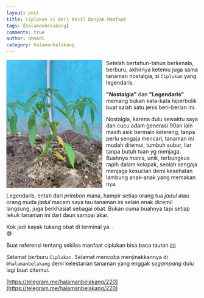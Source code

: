 ```yaml
---
layout: post
title: Ciplukan si Beri Kecil Banyak Manfaat
tags: [halamanbelakang]
comments: true
author: ahmadi
category: halamanbelakang
---
```


<img border="0" src="/img/ciplukan.jpg" width="50%" style="float:left; margin-right:10px"/>  

Setelah bertahun-tahun berkenala, berburu, akhirnya ketemu juga sama tanaman nostalgia, si `Ciplukan` yang legendaris. 

**"Nostalgia"** dan **"Legendaris"** memang bukan kata-kata hiperbolik buat salah satu jenis beri-berian ini. 

Nostalgia, karena dulu sewaktu saya dan cucu adam generasi 90an lain masih asik bermain kelereng, tanpa perlu sengaja mencari, tanaman ini mudah ditemui, tumbuh subur, liar tanpa butuh tuan yg menjaga. Buahnya manis, unik, terbungkus rapih dalam kelopak, seolah sengaja menjaga kesucian demi kesehatan lambung anak-anak yang memakan nya. 

Legendaris, entah dari *primbon* mana, hampir setiap orang tua *jadul* atau orang muda *jadul* macam saya tau tanaman ini selain enak dicemil langsung, juga berkhasiat sebagai obat. Bukan cuma buahnya tapi setiap lekuk tanaman ini dari daun sampai akar. 

Kok jadi kayak tukang obat di terminal ya. .  
😅

Buat referensi tentang sekilas manfaat ciplukan bisa baca tautan [ini](http://ccrc.farmasi.ugm.ac.id/en/?page_id=193) 

Selamat berburu `Ciplukan`. Selamat mencoba menjinakkannya di `@halamanbelakang` demi kelestarian tanaman yang enggak *segampang* dulu lagi buat ditemui.

[https://telegram.me/halamanbelakang/220](https://telegram.me/halamanbelakang/220) 
